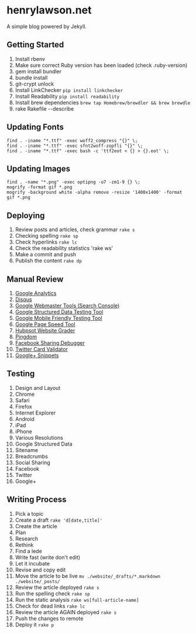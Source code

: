 henrylawson.net
===============
A simple blog powered by Jekyll.

Getting Started
---------------
1. Install rbenv
1. Make sure correct Ruby version has been loaded (check .ruby-version)
1. gem install bundler
1. bundle install
1. git-crypt unlock
1. Install LinkChecker `pip install linkchecker`
1. Install Readability `pip install readability`
1. Install brew dependencies `brew tap Homebrew/brewdler && brew brewdle`
1. rake Rakefile --describe

Updating Fonts
--------------
```
find . -iname "*.ttf" -exec woff2_compress "{}" \;
find . -iname "*.ttf" -exec sfnt2woff-zopfli "{}" \;
find . -iname "*.ttf" -exec bash -c 'ttf2eot < {} > {}.eot' \;
```

Updating Images
---------------
```
find . -name "*.png" -exec optipng -o7 -zm1-9 {} \;
mogrify -format gif *.png
mogrify -background white -alpha remove -resize '1400x1400' -format gif *.png
```

Deploying
---------
1. Review posts and articles, check grammar `rake s`
1. Checking spelling `rake sp`
1. Check hyperlinks `rake lc`
1. Check the readability statistics 'rake ws'
1. Make a commit and push
1. Publish the content `rake dp`

Manual Review
-------------
1. [Google Analytics](https://www.google.com/analytics/)
1. [Disqus](https://disqus.com/admin)
1. [Google Webmaster Tools (Search Console)](https://www.google.com/webmasters/tools/home)
1. [Google Structured Data Testing Tool](https://search.google.com/structured-data/testing-tool)
1. [Google Mobile Friendly Testing Tool](https://search.google.com/search-console/mobile-friendly)
1. [Google Page Speed Tool](https://developers.google.com/speed/pagespeed/insights/)
1. [Hubpsot Website Grader](https://website.grader.com/results/henrylawson.net)
1. [Pingdom](https://tools.pingdom.com)
1. [Facebook Sharing Debugger](https://developers.facebook.com/tools/debug/sharing/)
1. [Twitter Card Validator](https://cards-dev.twitter.com/validator)
1. [Google+ Snippets](https://developers.google.com/+/web/snippet/)

Testing
-------
1. Design and Layout
  1. Chrome
  1. Safari
  1. Firefox
  1. Internet Explorer
  1. Android
  1. iPad
  1. iPhone
  1. Various Resolutions
1. Google Structured Data
  1. Sitename
  1. Breadcrumbs
1. Social Sharing
  1. Facebook
  1. Twitter
  1. Google+

Writing Process
---------------
1. Pick a topic
1. Create a draft `rake 'd[date,title]'`
1. Create the article
  1. Plan
  1. Research
  1. Rethink
  1. Find a lede
  1. Write fast (write don't edit)
  1. Let it incubate
  1. Revise and copy edit
1. Move the article to be live `mv ./website/_drafts/*.markdown ./website/_posts/`
1. Review the article deployed `rake s`
1. Run the spelling check `rake sp`
1. Run the static analysis `rake ws[full-article-name]`
1. Check for dead links `rake lc`
1. Review the article AGAIN deployed `rake s`
1. Push the changes to remote
1. Deploy it `rake p`
